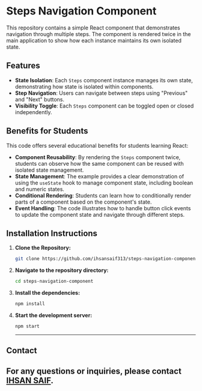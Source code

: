# Steps Navigation Component

This repository contains a simple React component that demonstrates navigation through multiple steps. The component is rendered twice in the main application to show how each instance maintains its own isolated state.

## Features

- **State Isolation**: Each `Steps` component instance manages its own state, demonstrating how state is isolated within components.
- **Step Navigation**: Users can navigate between steps using "Previous" and "Next" buttons.
- **Visibility Toggle**: Each `Steps` component can be toggled open or closed independently.

## Benefits for Students

This code offers several educational benefits for students learning React:
- **Component Reusability**: By rendering the `Steps` component twice, students can observe how the same component can be reused with isolated state management.
- **State Management**: The example provides a clear demonstration of using the `useState` hook to manage component state, including boolean and numeric states.
- **Conditional Rendering**: Students can learn how to conditionally render parts of a component based on the component's state.
- **Event Handling**: The code illustrates how to handle button click events to update the component state and navigate through different steps.

## **Installation Instructions**
1. **Clone the Repository:**
   ```bash
   git clone https://github.com/ihsansaif313/steps-navigation-component.git
   ```
2. **Navigate to the repository directory:**
   ```bash
   cd steps-navigation-component
   ```
3. **Install the dependencies:**
   ```bash
   npm install
   ```
4. **Start the development server:**
   ```bash
   npm start
   ```
   ---
## Contact 
For any questions or inquiries, please contact [IHSAN SAIF](mailto:ihsansaifedwardion@gmail.com). 
--- 
